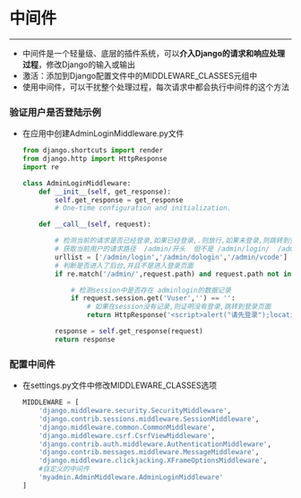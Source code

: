 中间件
===

---

* 中间件是一个轻量级、底层的插件系统，可以**介入Django的请求和响应处理过程**，修改Django的输入或输出
* 激活：添加到Django配置文件中的MIDDLEWARE_CLASSES元组中
* 使用中间件，可以干扰整个处理过程，每次请求中都会执行中间件的这个方法

### 验证用户是否登陆示例

* 在应用中创建AdminLoginMiddleware.py文件

    ```python
    from django.shortcuts import render
    from django.http import HttpResponse
    import re

    class AdminLoginMiddleware:
        def __init__(self, get_response):
            self.get_response = get_response
            # One-time configuration and initialization.

        def __call__(self, request):

            # 检测当前的请求是否已经登录,如果已经登录,.则放行,如果未登录,则跳转到登录页
            # 获取当前用户的请求路径  /admin/开头  但不是 /admin/login/  /admin/dologin/   /admin/verifycode
            urllist = ['/admin/login','/admin/dologin','/admin/vcode']
            # 判断是否进入了后台,并且不是进入登录页面
            if re.match('/admin/',request.path) and request.path not in urllist:

                # 检测session中是否存在 adminlogin的数据记录
                if request.session.get('Vuser','') == '':
                    # 如果在session没有记录,则证明没有登录,跳转到登录页面
                    return HttpResponse('<script>alert("请先登录");location.href="/admin/login";</script>')

            response = self.get_response(request)
            return response
    ```

### 配置中间件

* 在settings.py文件中修改MIDDLEWARE_CLASSES选项

    ```python
    MIDDLEWARE = [
        'django.middleware.security.SecurityMiddleware',
        'django.contrib.sessions.middleware.SessionMiddleware',
        'django.middleware.common.CommonMiddleware',
        'django.middleware.csrf.CsrfViewMiddleware',
        'django.contrib.auth.middleware.AuthenticationMiddleware',
        'django.contrib.messages.middleware.MessageMiddleware',
        'django.middleware.clickjacking.XFrameOptionsMiddleware',
        #自定义的中间件
        'myadmin.AdminMiddleware.AdminLoginMiddleware'
    ]
    ```


